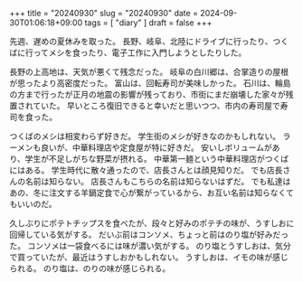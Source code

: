 +++
title = "20240930"
slug = "20240930"
date = 2024-09-30T01:06:18+09:00
tags = [ "diary" ]
draft = false
+++

先週、遅めの夏休みを取った。
長野、岐阜、北陸にドライブに行ったり、つくばに行ってメシを食ったり、電子工作に入門しようとしたりした。

長野の上高地は、天気が悪くて残念だった。
岐阜の白川郷は、合掌造りの屋根が思ったより高密度だった。
富山は、回転寿司が美味しかった。
石川は、輪島の方まで行ったが正月の地震の影響が残っており、市街にまだ崩壊した家々が残置されていた。
早いところ復旧できると幸いだと思いつつ、市内の寿司屋で寿司を食った。

つくばのメシは相変わらず好きだ。
学生街のメシが好きなのかもしれない。
ラーメンも良いが、中華料理店や定食屋が特に好きだ。
安いしボリュームがあり、学生が不足しがちな野菜が摂れる。
中華第一麺という中華料理店がつくばにはある。
学生時代に散々通ったので、店長さんとは顔見知りだ。
でも店長さんの名前は知らない。
店長さんもこちらの名前は知らないはずだ。
でも私達はあの、冬に注文する羊鍋定食で心が繋がっているから、お互い名前は知らなくてもいいのだ。

久しぶりにポテトチップスを食べたが、段々と好みのポテチの味が、うすしおに回帰している気がする。
だいぶ前はコンソメ、ちょっと前はのり塩が好みだった。
コンソメは一袋食べるには味が濃い気がする。
のり塩とうすしおは、気分で買っていたが、最近はうすしおかもしれない。
うすしおは、イモの味が感じられる。
のり塩は、のりの味が感じられる。
